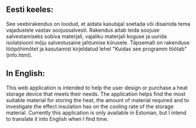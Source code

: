 ## Eesti keeles:
See veebirakendus on loodud, et aidata kasutajal soetada või disainida tema vajadustele vastav soojussalvesti. Rakendus aitab leida soojuse salvestamiseks sobiva materjali, vajaliku materjali koguse ja uurida isolatsiooni mõju salvestusaine jahtumise kiirusele. Täpsemalt on rakenduse tööpõhimõtet ja kasutamist kirjeldatud lehel "Kuidas see programm töötab" (info.html).

## In English:
This web application is intended to help the user design or purchase a heat storage device that meets their needs. The application helps find the most suitable material for storing the heat, the amount of material required and to investigate the effect insulation has on the cooling rate of the storage material. Currently this application is only available in Estonian, but I intend to translate it into English when I find time.